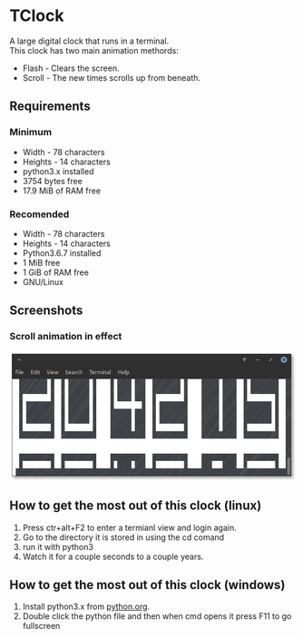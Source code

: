 # TClock

A large digital clock that runs in a terminal. <br/>
This clock has two main animation methords:
<ul>
  <li>Flash - Clears the screen.</li>
  <li>Scroll - The new times scrolls up from beneath.</li>
</ul>

## Requirements
### Minimum

<ul>
  <li>Width - 78 characters</li>
  <li>Heights - 14 characters</li>
  <li>python3.x installed</li>
  <li>3754 bytes free</li>
  <li>17.9 MiB of RAM free</li>
</ul>

### Recomended

<ul>
  <li>Width - 78 characters</li>
  <li>Heights - 14 characters</li>
  <li>Python3.6.7 installed</li>
  <li>1 MiB free</li>
  <li>1 GiB of RAM free</li>
  <li>GNU/Linux</li>
</ul>
  
## Screenshots
### Scroll animation in effect

<img src="TClock-Scroll.png"/>

## How to get the most out of this clock (linux)

<ol>
  <li>Press ctr+alt+F2 to enter a termianl view and login again.</li>
  <li>Go to the directory it is stored in using the cd comand</li>
  <li>run it with python3</li>
  <li>Watch it for a couple seconds to a couple years.</li>
</ol>

## How to get the most out of this clock (windows)

<ol>
  <li>Install python3.x from <a href="https://www.python.org/downloads/release/python-372/">python.org</a>.</li>
  <li>Double click the python file and then when cmd opens it press F11 to go fullscreen</li>
</ol>
